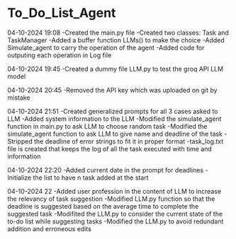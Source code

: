 # To_Do_List_Agent

04-10-2024 19:08
-Created the main.py file 
-Created two classes: Task and TaskManager
-Added a buffer function LLMs() to make the choice
-Added Simulate_agent to carry the operation of the agent
-Added code for outputing each operation in Log file 

04-10-2024 19:45
-Created a dummy file LLM.py to test the groq API LLM model

04-10-2024 20:45
-Removed the API key which was uploaded on git by mistake

04-10-2024 21:51
-Created generalized prompts for all 3 cases asked to LLM
-Added system information to the LLM
-Modified the simulate_agent function in main.py to ask LLM to choose random task 
-Modified the simulate_agent function to ask LLM to give name and deadline of the task
-Stripped the deadline of error strings to fit it in proper format
-task_log.txt file is created that keeps the log of all the task executed with time and information

04-10-2024 22:20
-Added current date in the prompt for deadlines
-Initialize the list to have n task added at the start

04-10-2024 22
-Added user profession in the content of LLM to increase the relevancy of task suggestion
-Modified LLM.py function so that the deadline is suggested based on the average time to complete the suggested task
-Modifited the LLM.py to consider the current state of the to-do list while suggesting tasks
-Modified the LLM.py to avoid redundant addition and erroneous edits